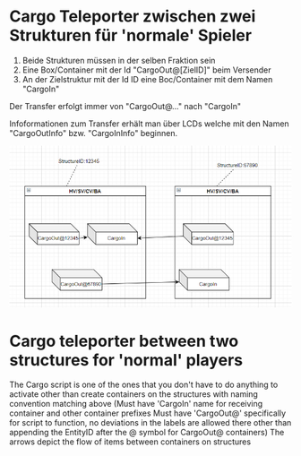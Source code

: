 # Cargo Teleporter zwischen zwei Strukturen für 'normale' Spieler

1. Beide Strukturen müssen in der selben Fraktion sein
1. Eine Box/Container mit der Id "CargoOut@\[ZielID\]" beim Versender
1. An der Zielstruktur mit der Id ID eine Boc/Container mit dem Namen "CargoIn"

Der Transfer erfolgt immer von "CargoOut@..." nach "CargoIn"

Infoformationen zum Transfer erhält man über LCDs welche mit den Namen "CargoOutInfo" bzw. "CargoInInfo" beginnen.

![](../images/cargoTransport.png)

# Cargo teleporter between two structures for 'normal' players
The Cargo script is one of the ones that you don't have to do anything to activate other than create containers on the structures with naming convention matching above (Must have 'CargoIn' name for receiving container and other container prefixes Must have 'CargoOut@'  specifically for script to function, no deviations in the labels are allowed there other than appending the EntityID after the @ symbol for CargoOut@ containers) 
The arrows depict the flow of items between containers on structures 
